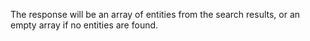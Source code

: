 The response will be an array of entities from the search results, or an empty array if no entities are found.
